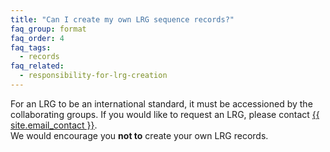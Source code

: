 ```yaml
---
title: "Can I create my own LRG sequence records?"
faq_group: format
faq_order: 4
faq_tags:
  - records
faq_related:
  - responsibility-for-lrg-creation
---
```


For an LRG to be an international standard, it must be accessioned by the collaborating groups. If you would like to request an LRG, please contact <a href="mailto:{{ site.email_contact }}">{{ site.email_contact }}</a>.  
We would encourage you **not to** create your own LRG records.
